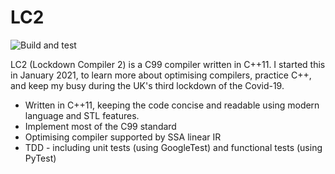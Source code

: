 # LC2

![Build and test](https://github.com/alexking35h/lc2/actions/workflows/build.yml/badge.svg)

LC2 (Lockdown Compiler 2) is a C99 compiler written in C++11. I started this in January 2021,
to learn more about optimising compilers, practice C++, and keep my busy during the UK's third
lockdown of the Covid-19.

* Written in C++11, keeping the code concise and readable using modern language and STL features.
* Implement most of the C99 standard
* Optimising compiler supported by SSA linear IR
* TDD - including unit tests (using GoogleTest) and functional tests (using PyTest)
